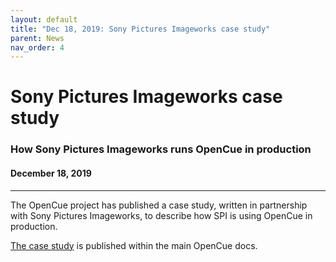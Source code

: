```yaml
---
layout: default
title: "Dec 18, 2019: Sony Pictures Imageworks case study"
parent: News
nav_order: 4
---
```


# Sony Pictures Imageworks case study

### How Sony Pictures Imageworks runs OpenCue in production

#### December 18, 2019

---

The OpenCue project has published a case study, written in partnership with Sony Pictures
Imageworks, to describe how SPI is using OpenCue in production.

[The case study](/docs/concepts/spi-case-study/) is published within the main OpenCue docs.